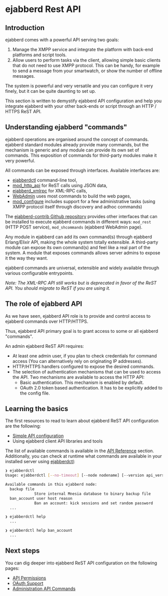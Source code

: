# ejabberd Rest API

## Introduction

ejabberd comes with a powerful API serving two goals:

1. Manage the XMPP service and integrate the platform with back-end platforms and script tools.
2. Allow users to perform tasks via the client, allowing simple basic clients that do not need to use XMPP protocol.
   This can be handy, for example to send a message from your smartwatch, or show the number of offline messages.

The system is powerful and very versatile and you can configure it very finely, but it can be quite daunting to set up.

This section is written to demystify ejabberd API configuration and help you integrate ejabberd with your other back-ends or script through an HTTP / HTTPS ReST API.

## Understanding ejabberd "commands"

ejabberd operations are organised around the concept of commands. ejabberd standard modules already provide many commands, but the mechanism is generic and any module can provide its own set of commands. This exposition of commands for third-party modules make it very powerful.

All commands can be exposed through interfaces. Available interfaces are:

- [ejabberdctl](../../admin/guide/managing.md#ejabberdctl) command-line tool,
- [mod_http_api](../../admin/configuration/modules.md#mod_http_api) for ReST calls using JSON data,
- [ejabberd_xmlrpc](../../admin/configuration/listen.md#ejabberd_xmlrpc) for XML-RPC calls,
- [WebAdmin](../../admin/guide/managing.md#web-admin) uses most commands to build the web pages,
- [mod_configure](../../admin/configuration/modules.md#mod_configure) includes support for a few administrative tasks (using XMPP protocol itself through discovery and adhoc commands)

The [ejabberd-contrib Github repository](../../admin/guide/modules.md#ejabberd-contrib) provides other interfaces that can be installed to execute ejabberd commands in different ways: `mod_rest` (HTTP POST service), `mod_shcommands` (ejabberd WebAdmin page).

Any module in ejabberd can add its own command(s) through ejabberd Erlang/Elixir API, making the whole system totally extensible. A third-party module can expose its own command(s) and feel like a real part of the system. A module that exposes commands allows server admins to expose it the way they want.

ejabberd commands are universal, extensible and widely available through various configurable entrypoints.

_Note: The XML-RPC API still works but is deprecated in favor of the ReST API. You should migrate to ReST if you are using it._

<!-- TODO A diagram would be nice to have -->

## The role of ejabberd API

As we have seen, ejabberd API role is to provide and control access to ejabberd commands over HTTP/HTTPS.

Thus, ejabberd API primary goal is to grant access to some or all ejabberd "commands".

An admin ejabberd ReST API requires:

- At least one admin user, if you plan to check credentials for command access (You can alternatively rely on originating IP addresses).
- HTTP/HTTPS handlers configured to expose the desired commands.
- The selection of authentication mechanisms that can be used to access the API.
  Two mechanisms are available to access the HTTP API:
  - Basic authentication. This mechanism is enabled by default.
  - OAuth 2.0 token based authentication. It has to be explicitly added to the config file.

## Learning the basics

The first resources to read to learn about ejabberd ReST API configuration are
the following:

- [Simple API configuration](simple-configuration.md)
- Using ejabberd client API libraries and tools

<!-- TODO: Using API with ejabberd command-line tool and Go based library -->

The list of available commands is available in the [API Reference](admin-api.md) section.
Additionally, you can check at runtime what commands are available in your installed server using [ejabberdctl](../../admin/guide/managing.md#ejabberdctl):

``` sh
❯ ejabberdctl
Usage: ejabberdctl [--no-timeout] [--node nodename] [--version api_version] command [arguments]

Available commands in this ejabberd node:
  backup file
             Store internal Mnesia database to binary backup file
  ban_account user host reason
             Ban an account: kick sessions and set random password
  ...

❯ ejabberdctl help
  ...

❯ ejabberdctl help ban_account
  ...
```

## Next steps

You can dig deeper into ejabberd ReST API configuration on the following pages:

- [API Permissions](permissions.md)
- [OAuth Support](oauth.md)
- [Administration API Commands](admin-api.md)
